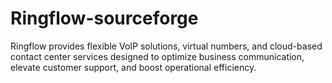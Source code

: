 # Ringflow-sourceforge
Ringflow provides flexible VoIP solutions, virtual numbers, and cloud-based contact center services designed to optimize business communication, elevate customer support, and boost operational efficiency.
